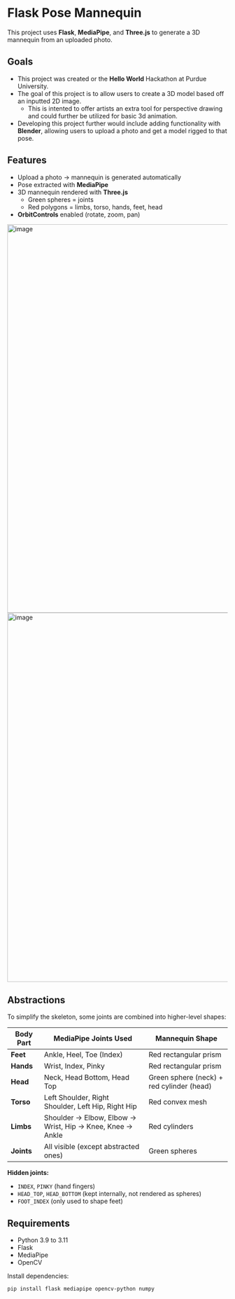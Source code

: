 # Flask Pose Mannequin

This project uses **Flask**, **MediaPipe**, and **Three.js** to generate a 3D mannequin from an uploaded photo.

## Goals
- This project was created or the **Hello World** Hackathon at Purdue University.
- The goal of this project is to allow users to create a 3D model based off an inputted 2D image.
  - This is intented to offer artists an extra tool for perspective drawing and could further be utilized for basic 3d animation.
- Developing this project further would include adding functionality with **Blender**, allowing users to upload a photo and get a model rigged to that pose.




## Features
- Upload a photo -> mannequin is generated automatically
- Pose extracted with **MediaPipe**
- 3D mannequin rendered with **Three.js**
  - Green spheres = joints
  - Red polygons = limbs, torso, hands, feet, head
- **OrbitControls** enabled (rotate, zoom, pan)
<img width="1220" height="887" alt="image" src="https://github.com/user-attachments/assets/5ca0d3fc-6025-4712-98eb-912dda010e36" />

<img width="1220" height="843" alt="image" src="https://github.com/user-attachments/assets/b39d44b0-af69-4004-a570-f46c10d19cd8" />


## Abstractions

To simplify the skeleton, some joints are combined into higher-level shapes:

| Body Part | MediaPipe Joints Used | Mannequin Shape                           |
|-----------|-----------------------|-------------------------------------------|
| **Feet**  | Ankle, Heel, Toe (Index) | Red rectangular prism                     |
| **Hands** | Wrist, Index, Pinky | Red rectangular prism                     |
| **Head**  | Neck, Head Bottom, Head Top | Green sphere (neck) + red cylinder (head) |
| **Torso** | Left Shoulder, Right Shoulder, Left Hip, Right Hip | Red convex mesh                           |
| **Limbs** | Shoulder -> Elbow, Elbow -> Wrist, Hip -> Knee, Knee -> Ankle | Red cylinders                             |
| **Joints** | All visible (except abstracted ones) | Green spheres                             |

**Hidden joints:**  
- `INDEX`, `PINKY` (hand fingers)  
- `HEAD_TOP`, `HEAD_BOTTOM` (kept internally, not rendered as spheres)  
- `FOOT_INDEX` (only used to shape feet)  


## Requirements
- Python 3.9 to 3.11
- Flask
- MediaPipe
- OpenCV

Install dependencies:
```bash
pip install flask mediapipe opencv-python numpy
